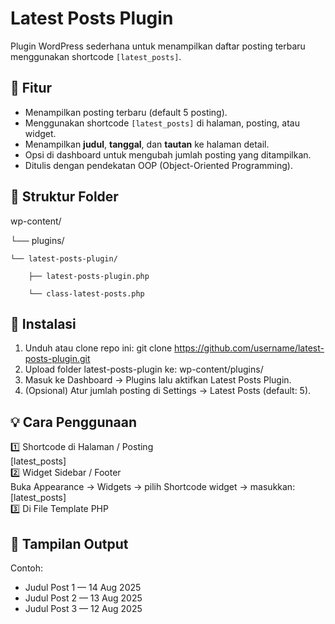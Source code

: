 # Latest Posts Plugin

Plugin WordPress sederhana untuk menampilkan daftar posting terbaru menggunakan shortcode `[latest_posts]`.

## 📌 Fitur
- Menampilkan posting terbaru (default 5 posting).
- Menggunakan shortcode `[latest_posts]` di halaman, posting, atau widget.
- Menampilkan **judul**, **tanggal**, dan **tautan** ke halaman detail.
- Opsi di dashboard untuk mengubah jumlah posting yang ditampilkan.
- Ditulis dengan pendekatan OOP (Object-Oriented Programming).

## 📂 Struktur Folder
wp-content/

└── plugins/

    └── latest-posts-plugin/
    
        ├── latest-posts-plugin.php
        
        └── class-latest-posts.php

## 🚀 Instalasi
1. Unduh atau clone repo ini:
   git clone https://github.com/username/latest-posts-plugin.git
2. Upload folder latest-posts-plugin ke:
   wp-content/plugins/
3. Masuk ke Dashboard → Plugins lalu aktifkan Latest Posts Plugin.
4. (Opsional) Atur jumlah posting di Settings → Latest Posts (default: 5).

## 💡 Cara Penggunaan
1️⃣ Shortcode di Halaman / Posting <br>
    [latest_posts]<br>
2️⃣ Widget Sidebar / Footer<br>
    Buka Appearance → Widgets → pilih Shortcode widget → masukkan: [latest_posts]<br>
3️⃣ Di File Template PHP<br>
    <?php echo do_shortcode('[latest_posts]'); ?>

## 📸 Tampilan Output
Contoh:
- Judul Post 1 — 14 Aug 2025
- Judul Post 2 — 13 Aug 2025
- Judul Post 3 — 12 Aug 2025
